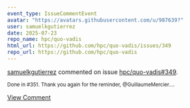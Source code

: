 ```yaml
---
event_type: IssueCommentEvent
avatar: "https://avatars.githubusercontent.com/u/987639?"
user: samuelkgutierrez
date: 2025-07-23
repo_name: hpc/quo-vadis
html_url: https://github.com/hpc/quo-vadis/issues/349
repo_url: https://github.com/hpc/quo-vadis
---
```


<a href='https://github.com/samuelkgutierrez' target='_blank'>samuelkgutierrez</a> commented on issue <a href='https://github.com/hpc/quo-vadis/issues/349' target='_blank'>hpc/quo-vadis#349</a>.

<small>Done in #351. Thank you again for the reminder, @GuillaumeMercier....</small>

<a href='https://github.com/hpc/quo-vadis/issues/349' target='_blank'>View Comment</a>
